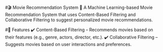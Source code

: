 #🎬 Movie Recommendation System 🎥
A Machine Learning-based Movie Recommendation System that uses Content-Based Filtering and Collaborative Filtering to suggest personalized movie recommendations.

#📌 Features
✔️ Content-Based Filtering – Recommends movies based on their features (e.g., genre, actors, director, etc.).
✔️ Collaborative Filtering – Suggests movies based on user interactions and preferences.

